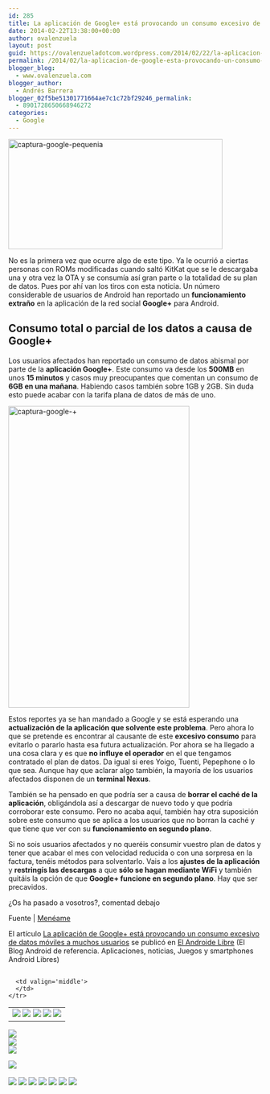 ```yaml
---
id: 285
title: La aplicación de Google+ está provocando un consumo excesivo de datos móviles a muchos usuarios
date: 2014-02-22T13:38:00+00:00
author: ovalenzuela
layout: post
guid: https://ovalenzueladotcom.wordpress.com/2014/02/22/la-aplicacion-de-google-esta-provocando-un-consumo-excesivo-de-datos-moviles-a-muchos-usuarios
permalink: /2014/02/la-aplicacion-de-google-esta-provocando-un-consumo-excesivo-de-datos-moviles-a-muchos-usuarios.html
blogger_blog:
  - www.ovalenzuela.com
blogger_author:
  - Andrés Barrera
blogger_02f5be51301771664ae7c1c72bf29246_permalink:
  - 8901728650668946272
categories:
  - Google
---
```

[<img class="alignnone size-full wp-image-128184" alt="captura-google-pequenia" src="http://www.elandroidelibre.com/wp-content/uploads/2014/02/captura-google-pequenia.png" width="426" height="219" />](http://www.elandroidelibre.com/wp-content/uploads/2014/02/captura-google-pequenia.png)

No es la primera vez que ocurre algo de este tipo. Ya le ocurrió a ciertas personas con ROMs modificadas cuando saltó KitKat que se le descargaba una y otra vez la OTA y se consumía así gran parte o la totalidad de su plan de datos. Pues por ahí van los tiros con esta noticia. Un número considerable de usuarios de Android han reportado un **funcionamiento extraño** en la aplicación de la red social **Google+** para Android.

## Consumo total o parcial de los datos a causa de Google+

Los usuarios afectados han reportado un consumo de datos abismal por parte de la **aplicación Google+**. Este consumo va desde los **500MB** en unos **15 minutos** y casos muy preocupantes que comentan un consumo de **6GB en una mañana**. Habiendo casos también sobre 1GB y 2GB. Sin duda esto puede acabar con la tarifa plana de datos de más de uno.

[<img class="alignnone size-large wp-image-128173" alt="captura-google-+" src="http://www.elandroidelibre.com/wp-content/uploads/2014/02/captura-google-+-360x600.png" width="360" height="600" />](http://www.elandroidelibre.com/wp-content/uploads/2014/02/captura-google-+.png)

Estos reportes ya se han mandado a Google y se está esperando una **actualización de la aplicación que solvente este problema**. Pero ahora lo que se pretende es encontrar al causante de este **excesivo consumo** para evitarlo o pararlo hasta esa futura actualización. Por ahora se ha llegado a una cosa clara y es que **no influye el operador** en el que tengamos contratado el plan de datos. Da igual si eres Yoigo, Tuenti, Pepephone o lo que sea. Aunque hay que aclarar algo también, la mayoría de los usuarios afectados disponen de un **terminal Nexus**.

También se ha pensado en que podría ser a causa de **borrar el caché de la aplicación**, obligándola así a descargar de nuevo todo y que podría corroborar este consumo. Pero no acaba aquí, también hay otra suposición sobre este consumo que se aplica a los usuarios que no borran la caché y que tiene que ver con su **funcionamiento en segundo plano**.

Si no sois usuarios afectados y no queréis consumir vuestro plan de datos y tener que acabar el mes con velocidad reducida o con una sorpresa en la factura, tenéis métodos para solventarlo. Vais a los **ajustes de la aplicación** y **restringís las descargas** a que **sólo se hagan mediante WiFi** y también quitáis la opción de que **Google+ funcione en segundo plano**. Hay que ser precavidos.

¿Os ha pasado a vosotros?, comentad debajo

Fuente | <a href="http://www.meneame.net/go.php?id=2121933" target="_blank">Menéame</a>

El artículo [La aplicación de Google+ está provocando un consumo excesivo de datos móviles a muchos usuarios](http://www.elandroidelibre.com/2014/02/la-aplicacion-de-google-esta-provocando-un-consumo-excesivo-de-datos-moviles-a-muchos-usuarios.html) se publicó en [El Androide Libre](http://www.elandroidelibre.com) (El Blog Android de referencia. Aplicaciones, noticias, Juegos y smartphones Android Libres)


<img width="1" height="1" src="http://rss.feedsportal.com/c/34005/f/617036/s/3769e1fb/sc/15/mf.gif" border="0" /> 

<div>
  <table border='0'>
    <tr>
      <td valign='middle'>
        <a href="http://share.feedsportal.com/share/twitter/?u=http%3A%2F%2Fwww.elandroidelibre.com%2F2014%2F02%2Fla-aplicacion-de-google-esta-provocando-un-consumo-excesivo-de-datos-moviles-a-muchos-usuarios.html&t=La+aplicaci%C3%B3n+de+Google%2B+est%C3%A1+provocando+un+consumo+excesivo+de+datos+m%C3%B3viles+a+muchos+usuarios" target="_blank"><img src="http://res3.feedsportal.com/social/twitter.png" border="0" /></a> <a href="http://share.feedsportal.com/share/facebook/?u=http%3A%2F%2Fwww.elandroidelibre.com%2F2014%2F02%2Fla-aplicacion-de-google-esta-provocando-un-consumo-excesivo-de-datos-moviles-a-muchos-usuarios.html&t=La+aplicaci%C3%B3n+de+Google%2B+est%C3%A1+provocando+un+consumo+excesivo+de+datos+m%C3%B3viles+a+muchos+usuarios" target="_blank"><img src="http://res3.feedsportal.com/social/facebook.png" border="0" /></a> <a href="http://share.feedsportal.com/share/linkedin/?u=http%3A%2F%2Fwww.elandroidelibre.com%2F2014%2F02%2Fla-aplicacion-de-google-esta-provocando-un-consumo-excesivo-de-datos-moviles-a-muchos-usuarios.html&t=La+aplicaci%C3%B3n+de+Google%2B+est%C3%A1+provocando+un+consumo+excesivo+de+datos+m%C3%B3viles+a+muchos+usuarios" target="_blank"><img src="http://res3.feedsportal.com/social/linkedin.png" border="0" /></a> <a href="http://share.feedsportal.com/share/gplus/?u=http%3A%2F%2Fwww.elandroidelibre.com%2F2014%2F02%2Fla-aplicacion-de-google-esta-provocando-un-consumo-excesivo-de-datos-moviles-a-muchos-usuarios.html&t=La+aplicaci%C3%B3n+de+Google%2B+est%C3%A1+provocando+un+consumo+excesivo+de+datos+m%C3%B3viles+a+muchos+usuarios" target="_blank"><img src="http://res3.feedsportal.com/social/googleplus.png" border="0" /></a> <a href="http://share.feedsportal.com/share/email/?u=http%3A%2F%2Fwww.elandroidelibre.com%2F2014%2F02%2Fla-aplicacion-de-google-esta-provocando-un-consumo-excesivo-de-datos-moviles-a-muchos-usuarios.html&t=La+aplicaci%C3%B3n+de+Google%2B+est%C3%A1+provocando+un+consumo+excesivo+de+datos+m%C3%B3viles+a+muchos+usuarios" target="_blank"><img src="http://res3.feedsportal.com/social/email.png" border="0" /></a>
      </td>
      
      <td valign='middle'>
      </td>
    </tr>
  </table>
</div>

[<img src="http://da.feedsportal.com/r/186530900502/u/49/f/617036/c/34005/s/3769e1fb/sc/15/rc/1/rc.img" border="0" />](http://da.feedsportal.com/r/186530900502/u/49/f/617036/c/34005/s/3769e1fb/sc/15/rc/1/rc.htm)  
[<img src="http://da.feedsportal.com/r/186530900502/u/49/f/617036/c/34005/s/3769e1fb/sc/15/rc/2/rc.img" border="0" />](http://da.feedsportal.com/r/186530900502/u/49/f/617036/c/34005/s/3769e1fb/sc/15/rc/2/rc.htm)  
[<img src="http://da.feedsportal.com/r/186530900502/u/49/f/617036/c/34005/s/3769e1fb/sc/15/rc/3/rc.img" border="0" />](http://da.feedsportal.com/r/186530900502/u/49/f/617036/c/34005/s/3769e1fb/sc/15/rc/3/rc.htm)

[<img src="http://da.feedsportal.com/r/186530900502/u/49/f/617036/c/34005/s/3769e1fb/a2.img" border="0" />](http://da.feedsportal.com/r/186530900502/u/49/f/617036/c/34005/s/3769e1fb/a2.htm)
<img width="1" height="1" src="http://pi.feedsportal.com/r/186530900502/u/49/f/617036/c/34005/s/3769e1fb/a2t.img" border="0" /> 

<div>
  <a href="http://feeds.feedburner.com/~ff/elandroidelibre?a=C0SOxMAKfnY:4KQw8gerVts:ecdYMiMMAMM"><img src="http://feeds.feedburner.com/~ff/elandroidelibre?d=ecdYMiMMAMM" border="0" /></a> <a href="http://feeds.feedburner.com/~ff/elandroidelibre?a=C0SOxMAKfnY:4KQw8gerVts:V_sGLiPBpWU"><img src="http://feeds.feedburner.com/~ff/elandroidelibre?i=C0SOxMAKfnY:4KQw8gerVts:V_sGLiPBpWU" border="0" /></a> <a href="http://feeds.feedburner.com/~ff/elandroidelibre?a=C0SOxMAKfnY:4KQw8gerVts:7Q72WNTAKBA"><img src="http://feeds.feedburner.com/~ff/elandroidelibre?d=7Q72WNTAKBA" border="0" /></a> <a href="http://feeds.feedburner.com/~ff/elandroidelibre?a=C0SOxMAKfnY:4KQw8gerVts:dnMXMwOfBR0"><img src="http://feeds.feedburner.com/~ff/elandroidelibre?d=dnMXMwOfBR0" border="0" /></a> <a href="http://feeds.feedburner.com/~ff/elandroidelibre?a=C0SOxMAKfnY:4KQw8gerVts:yIl2AUoC8zA"><img src="http://feeds.feedburner.com/~ff/elandroidelibre?d=yIl2AUoC8zA" border="0" /></a> <a href="http://feeds.feedburner.com/~ff/elandroidelibre?a=C0SOxMAKfnY:4KQw8gerVts:qj6IDK7rITs"><img src="http://feeds.feedburner.com/~ff/elandroidelibre?d=qj6IDK7rITs" border="0" /></a> <a href="http://feeds.feedburner.com/~ff/elandroidelibre?a=C0SOxMAKfnY:4KQw8gerVts:I9og5sOYxJI"><img src="http://feeds.feedburner.com/~ff/elandroidelibre?d=I9og5sOYxJI" border="0" /></a>
</div>

<img src="http://feeds.feedburner.com/~r/elandroidelibre/~4/C0SOxMAKfnY" height="1" width="1" />